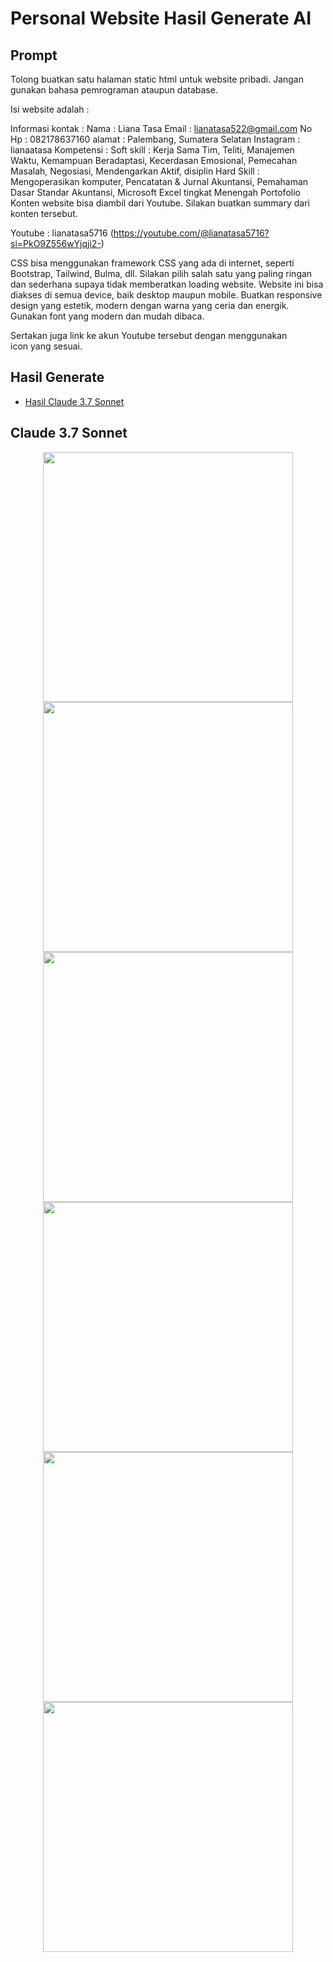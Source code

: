 # Personal Website Hasil Generate AI
## Prompt
Tolong buatkan satu halaman static html untuk website pribadi. Jangan gunakan bahasa pemrograman ataupun database.

Isi website adalah :

Informasi kontak : 
Nama : Liana Tasa
Email : lianatasa522@gmail.com
No Hp : 082178637160
alamat : Palembang, Sumatera Selatan
Instagram : lianaatasa
Kompetensi : 
Soft skill : Kerja Sama Tim, Teliti, Manajemen Waktu, Kemampuan Beradaptasi, Kecerdasan Emosional, Pemecahan Masalah, Negosiasi, Mendengarkan Aktif, disiplin
Hard Skill : Mengoperasikan komputer, Pencatatan & Jurnal Akuntansi, Pemahaman Dasar Standar Akuntansi, Microsoft Excel tingkat Menengah
Portofolio
Konten website bisa diambil dari Youtube. Silakan buatkan summary dari konten tersebut.

Youtube : lianatasa5716 (https://youtube.com/@lianatasa5716?si=PkO9Z556wYjqji2-)

CSS bisa menggunakan framework CSS yang ada di internet, seperti Bootstrap, Tailwind, Bulma, dll. Silakan pilih salah satu yang paling ringan dan sederhana supaya tidak memberatkan loading website. Website ini bisa diakses di semua device, baik desktop maupun mobile. Buatkan responsive design yang estetik, modern dengan warna yang ceria dan energik. Gunakan font yang modern dan mudah dibaca.

Sertakan juga link ke akun Youtube tersebut dengan menggunakan icon yang sesuai.
## Hasil Generate
- [Hasil Claude 3.7 Sonnet](index.html)
## Claude 3.7 Sonnet
<p align="center">
  <img src="https://github.com/lianatasa9/personal-website-ai/blob/main/images/claude-1.png?raw=true" width="400">
  <img src="https://github.com/lianatasa9/personal-website-ai/blob/main/images/claude-2.png?raw=true" width="400">
  <img src="https://github.com/lianatasa9/personal-website-ai/blob/main/images/claude-3.png?raw=true" width="400">
  <img src="https://github.com/lianatasa9/personal-website-ai/blob/main/images/claude-4.png?raw=true" width="400">
  <img src="https://github.com/lianatasa9/personal-website-ai/blob/main/images/claude-5.png?raw=true" width="400">
  <img src="https://github.com/lianatasa9/personal-website-ai/blob/main/images/claude-6.png?raw=true" width="400">
</p>

